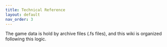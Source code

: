 ```yaml
---
title: Technical Reference
layout: default
nav_order: 3
---
```


The game data is hold by archive files (.fs files), and this wiki is organized following this logic.

